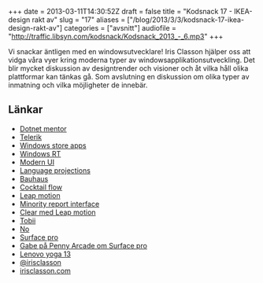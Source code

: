 +++
date = 2013-03-11T14:30:52Z
draft = false
title = "Kodsnack 17 - IKEA-design rakt av"
slug = "17"
aliases = ["/blog/2013/3/3/kodsnack-17-ikea-design-rakt-av"]
categories = ["avsnitt"]
audiofile = "http://traffic.libsyn.com/kodsnack/Kodsnack_2013_-_6.mp3"
+++

Vi snackar äntligen med en windowsutvecklare! Iris Classon hjälper oss att vidga våra vyer kring moderna typer av windowsapplikationsutveckling. Det blir mycket diskussion av designtrender och visioner och åt vilka håll olika plattformar kan tänkas gå. Som avslutning en diskussion om olika typer av inmatning och vilka möjligheter de innebär.

## Länkar ##

* [Dotnet mentor](http://www.dotnetmentor.se)
* [Telerik](http://www.telerik.com)
* [Windows store apps](http://en.wikipedia.org/wiki/Windows_store_apps#Windows_Store_and_Apps)
* [Windows RT](http://en.wikipedia.org/wiki/Windows_RT)
* [Modern UI](http://msdn.microsoft.com/en-us/library/windows/apps/hh465424.aspx)
* [Language projections](http://stackoverflow.com/questions/7432905/what-are-winrt-language-projections)
* [Bauhaus](http://en.wikipedia.org/wiki/Bauhaus)
* [Cocktail flow](http://cocktailflow.com)
* [Leap motion](https://www.leapmotion.com)
* [Minority report interface](http://uxdesign.smashingmagazine.com/2013/03/01/sci-fi-interaction-designers-gestural-interfaces/)
* [Clear med Leap motion](http://vimeo.com/60564626)
* [Tobii](http://www.tobii.com)
* [No](http://www.imdb.com/title/tt2059255/?ref_=fn_al_tt_1)
* [Surface pro](http://www.microsoft.com/Surface/en-us/surface-with-windows-8-pro/home)
* [Gabe på Penny Arcade om Surface pro](http://penny-arcade.com/2013/02/25/the-ms-surface-pro)
* [Lenovo yoga 13](http://www.lenovo.com/products/us/laptop/ideapad/yoga/yoga-13/)
* [@irisclasson](https://twitter.com/IrisClasson/)
* [irisclasson.com](http://www.irisclasson.com)

